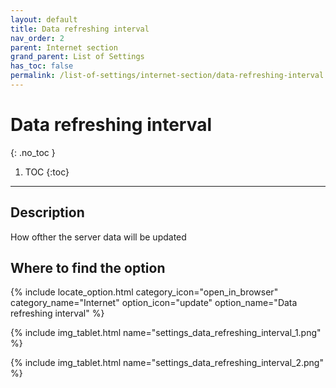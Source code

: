```yaml
---
layout: default
title: Data refreshing interval
nav_order: 2
parent: Internet section
grand_parent: List of Settings
has_toc: false
permalink: /list-of-settings/internet-section/data-refreshing-interval
---
```


# Data refreshing interval
{: .no_toc }

1. TOC
{:toc}

---

## Description
How ofther the server data will be updated

## Where to find the option
{% include locate_option.html category_icon="open_in_browser" category_name="Internet" option_icon="update" option_name="Data refreshing interval" %}

{% include img_tablet.html name="settings_data_refreshing_interval_1.png" %}

{% include img_tablet.html name="settings_data_refreshing_interval_2.png" %}
